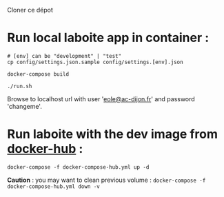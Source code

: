 Cloner ce dépot
# Run local laboite app in container :

```
# [env] can be "development" | "test"
cp config/settings.json.sample config/settings.[env].json

docker-compose build

./run.sh
```

Browse to localhost url with user 'eole@ac-dijon.fr' and password 'changeme'.


# Run laboite with the dev image from [docker-hub](https://hub.docker.com/repository/docker/eoleteam/laboite) :

```
docker-compose -f docker-compose-hub.yml up -d
```

__Caution__ : you may want to clean previous volume :
```docker-compose -f docker-compose-hub.yml down -v```
